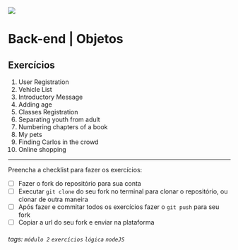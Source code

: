 ![](https://i.imgur.com/xG74tOh.png)

# Back-end | Objetos

## Exercícios

1. User Registration
2. Vehicle List
3. Introductory Message
4. Adding age
5. Classes Registration
6. Separating youth from adult
7. Numbering chapters of a book
8. My pets
9. Finding Carlos in the crowd
10. Online shopping

---

Preencha a checklist para fazer os exercícios:

-   [ ] Fazer o fork do repositório para sua conta
-   [ ] Executar `git clone` do seu fork no terminal para clonar o repositório, ou clonar de outra maneira
-   [ ] Após fazer e commitar todos os exercícios fazer o `git push` para seu fork
-   [ ] Copiar a url do seu fork e enviar na plataforma

###### tags: `módulo 2` `exercícios` `lógica` `nodeJS`
